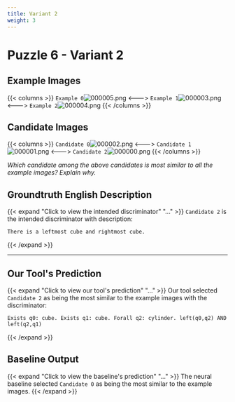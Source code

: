 ```yaml
---
title: Variant 2
weight: 3
---
```


# Puzzle 6 - Variant 2

## Example Images
{{< columns >}}
`Example 0`![000005.png](/clevr-variants/circle-at-ends/fovariant-2/render/images/CLEVR_val_000005.png)
<--->
`Example 1`![000003.png](/clevr-variants/circle-at-ends/fovariant-2/render/images/CLEVR_val_000003.png)
<--->
`Example 2`![000004.png](/clevr-variants/circle-at-ends/fovariant-2/render/images/CLEVR_val_000004.png)
{{< /columns >}}

## Candidate Images
{{< columns >}}
`Candidate 0`![000002.png](/clevr-variants/circle-at-ends/fovariant-2/render/images/CLEVR_val_000002.png)
<--->
`Candidate 1`![000001.png](/clevr-variants/circle-at-ends/fovariant-2/render/images/CLEVR_val_000001.png)
<--->
`Candidate 2`![000000.png](/clevr-variants/circle-at-ends/fovariant-2/render/images/CLEVR_val_000000.png)
{{< /columns >}}

*Which candidate among the above candidates is most similar to all the example images? Explain why.*

## Groundtruth English Description

{{< expand "Click to view the intended discriminator" "..." >}}
`Candidate 2` is the intended discriminator with description:
```plaintext 
There is a leftmost cube and rightmost cube.
```
{{< /expand >}}

---



## Our Tool's Prediction

{{< expand "Click to view our tool's prediction" "..." >}}
Our tool selected `Candidate 2` as being the most similar to the example images with the discriminator:
```plaintext
Exists q0: cube. Exists q1: cube. Forall q2: cylinder. left(q0,q2) AND left(q2,q1)
```
{{< /expand >}}



## Baseline Output

{{< expand "Click to view the baseline's prediction" "..." >}}
The neural baseline selected `Candidate 0` as being the most similar to the example images.
{{< /expand >}}

